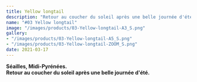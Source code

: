 ```yaml
---
title: Yellow longtail
description: "Retour au coucher du soleil après une belle journée d'été."
name: "#03 Yellow longtail"
image: "/images/products/03-Yellow-longtail-A3_S.png"
gallery:
- "/images/products/03-Yellow-longtail-A5_S.png"
- "/images/products/03-Yellow-longtail-ZOOM_S.png"
date: 2021-03-17
---
```

**Séailles, Midi-Pyrénées.**  
**Retour au coucher du soleil après une belle journée d'été.**
